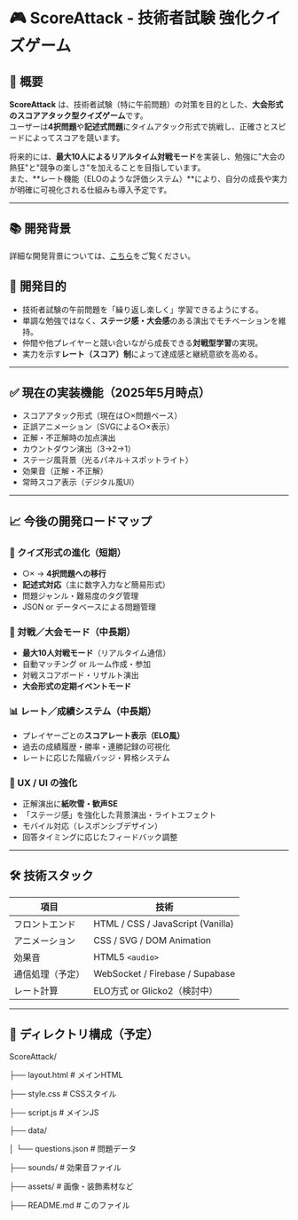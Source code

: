 # 🎮 ScoreAttack - 技術者試験 強化クイズゲーム

## 📌 概要

**ScoreAttack** は、技術者試験（特に午前問題）の対策を目的とした、**大会形式のスコアアタック型クイズゲーム**です。  
ユーザーは**4択問題**や**記述式問題**にタイムアタック形式で挑戦し、正確さとスピードによってスコアを競います。

将来的には、**最大10人によるリアルタイム対戦モード**を実装し、勉強に"大会の熱狂"と"競争の楽しさ"を加えることを目指しています。  
また、**レート機能（ELOのような評価システム）**により、自分の成長や実力が明確に可視化される仕組みも導入予定です。

---

## 📚 開発背景

詳細な開発背景については、[こちら](docs/background.md)をご覧ください。


## 🎯 開発目的

- 技術者試験の午前問題を「繰り返し楽しく」学習できるようにする。
- 単調な勉強ではなく、**ステージ感・大会感**のある演出でモチベーションを維持。
- 仲間や他プレイヤーと競い合いながら成長できる**対戦型学習**の実現。
- 実力を示す**レート（スコア）制**によって達成感と継続意欲を高める。

---

## ✅ 現在の実装機能（2025年5月時点）

- スコアアタック形式（現在は○×問題ベース）
- 正誤アニメーション（SVGによる○×表示）
- 正解・不正解時の加点演出
- カウントダウン演出（3→2→1）
- ステージ風背景（光るパネル＋スポットライト）
- 効果音（正解・不正解）
- 常時スコア表示（デジタル風UI）

---

## 📈 今後の開発ロードマップ

### 🧠 クイズ形式の進化（短期）

- ○× → **4択問題への移行**
- **記述式対応**（主に数字入力など簡易形式）
- 問題ジャンル・難易度のタグ管理
- JSON or データベースによる問題管理

### 🤝 対戦／大会モード（中長期）

- **最大10人対戦モード**（リアルタイム通信）
- 自動マッチング or ルーム作成・参加
- 対戦スコアボード・リザルト演出
- **大会形式の定期イベントモード**

### 📊 レート／成績システム（中長期）

- プレイヤーごとの**スコアレート表示（ELO風）**
- 過去の成績履歴・勝率・連勝記録の可視化
- レートに応じた階級バッジ・昇格システム

### 🌟 UX / UI の強化

- 正解演出に**紙吹雪・歓声SE**
- 「ステージ感」を強化した背景演出・ライトエフェクト
- モバイル対応（レスポンシブデザイン）
- 回答タイミングに応じたフィードバック調整

---

## 🛠 技術スタック

| 項目              | 技術                                  |
|-------------------|---------------------------------------|
| フロントエンド    | HTML / CSS / JavaScript (Vanilla)     |
| アニメーション    | CSS / SVG / DOM Animation             |
| 効果音            | HTML5 `<audio>`                       |
| 通信処理（予定）  | WebSocket / Firebase / Supabase       |
| レート計算        | ELO方式 or Glicko2（検討中）         |

---

## 📁 ディレクトリ構成（予定）

ScoreAttack/

├── layout.html # メインHTML

├── style.css # CSSスタイル

├── script.js # メインJS

├── data/

│ └── questions.json # 問題データ

├── sounds/ # 効果音ファイル

├── assets/ # 画像・装飾素材など

├── README.md # このファイル
